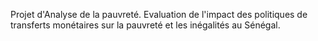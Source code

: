 Projet d'Analyse de la pauvreté.
Evaluation de l'impact des politiques de transferts monétaires sur la pauvreté et les inégalités au Sénégal.
